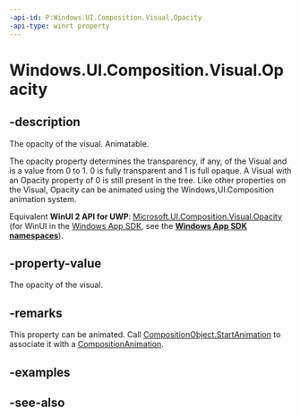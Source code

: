 ```yaml
---
-api-id: P:Windows.UI.Composition.Visual.Opacity
-api-type: winrt property
---
```


<!-- Property syntax
public float Opacity { get;  set; }
-->

# Windows.UI.Composition.Visual.Opacity

## -description
The opacity of the visual. Animatable.

The opacity property determines the transparency, if any, of the Visual and is a value from 0 to 1. 0 is fully transparent and 1 is full opaque. A Visual with an Opacity property of 0 is still present in the tree. Like other properties on the Visual, Opacity can be animated using the Windows,UI.Composition animation system.

Equivalent **WinUI 2 API for UWP**: [Microsoft.UI.Composition.Visual.Opacity](/windows/winui/api/microsoft.ui.composition.visual.opacity) (for WinUI in the [Windows App SDK](/windows/apps/windows-app-sdk/), see the **[Windows App SDK namespaces](/windows/windows-app-sdk/api/winrt/)**).

## -property-value
The opacity of the visual.

## -remarks

This property can be animated. Call [CompositionObject.StartAnimation](compositionobject_startanimation_709050842.md) to associate it with a [CompositionAnimation](/windows/uwp/composition/composition-animation).

## -examples

## -see-also
